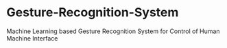 # Gesture-Recognition-System
Machine Learning based Gesture Recognition System for Control of Human Machine Interface
